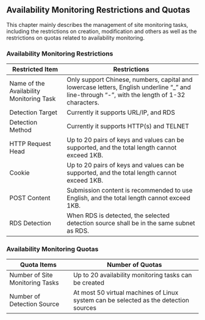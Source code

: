 ## Availability Monitoring Restrictions and Quotas
This chapter mainly describes the management of site monitoring tasks, including the restrictions on creation, modification and others as well as the restrictions on quotas related to availability monitoring.

### Availability Monitoring Restrictions
 Restricted Item | Restrictions 
 -- | --
 Name of the Availability Monitoring Task |Only support Chinese, numbers, capital and lowercase letters, English underline “_” and line-through “-”, with the length of 1-32 characters.
 Detection Target | Currently it supports URL/IP, and RDS
 Detection Method | Currently it supports HTTP(s) and TELNET
 HTTP Request Head | Up to 20 pairs of keys and values can be supported, and the total length cannot exceed 1KB.
 Cookie | Up to 20 pairs of keys and values can be supported, and the total length cannot exceed 1KB.
 POST Content | Submission content is recommended to use English, and the total length cannot exceed 1KB.
 RDS Detection | When RDS is detected, the selected detection source shall be in the same subnet as RDS.

### Availability Monitoring Quotas
 Quota Items | Number of Quotas 
  -- | --
 Number of Site Monitoring Tasks | Up to 20 availability monitoring tasks can be created
 Number of Detection Source | At most 50 virtual machines of Linux system can be selected as the detection sources
